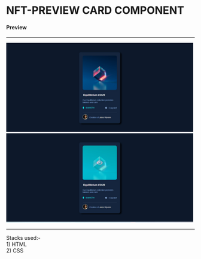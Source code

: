 # NFT-PREVIEW CARD COMPONENT

<h4>Preview</h4>
<hr>
<img src="images/NFT_ss.jpg" style="width:500px;">
<img src="images/NFT_ss2.jpg" style="width:500px;">

<hr>
Stacks used:-<br>
1) HTML <br>
2) CSS